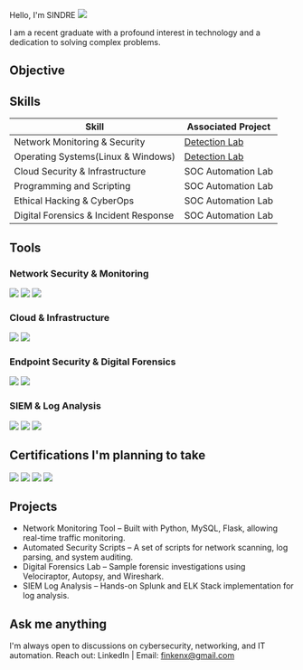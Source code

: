 Hello, I'm SINDRE
<a href="https://www.linkedin.com/in/sindre-aasnes-a9669a23a/">
<img src="https://img.shields.io/badge/-LinkedIn-0072b1?&style=for-the-badge&logo=linkedin&logoColor=white" />
</a>


I am a recent graduate with a profound interest in technology and a dedication to solving complex problems.

## Objective



## Skills
| Skill                                         | Associated Project         |
|-----------------------------------------------|----------------------------|
| Network Monitoring & Security          | <a href="https://google.com">Detection Lab</a>|
| Operating Systems(Linux & Windows) | <a href="https://google.com">Detection Lab</a>|
| Cloud Security & Infrastructure         | SOC Automation Lab|
| Programming and Scripting      | SOC Automation Lab|
| Ethical Hacking & CyberOps                 | SOC Automation Lab|
| Digital Forensics & Incident Response | SOC Automation Lab|

## Tools
### Network Security & Monitoring
<div> <img src="https://img.shields.io/badge/-Wireshark-1679A7?&style=for-the-badge&logo=Wireshark&logoColor=white" /> 
  <img src="https://img.shields.io/badge/-Suricata-EF3B2D?&style=for-the-badge&logo=Suricata&logoColor=white" /> 
  <img src="https://img.shields.io/badge/-Zeek-777BB4?&style=for-the-badge&logo=Zeek&logoColor=white" /> 
</div>

### Cloud & Infrastructure
<div> <img src="https://img.shields.io/badge/-Microsoft_Azure-0089D6?&style=for-the-badge&logo=Microsoft-Azure&logoColor=white" /> 
  <img src="https://img.shields.io/badge/-AWS-FF9900?&style=for-the-badge&logo=Amazon-AWS&logoColor=white" /> 
</div>

### Endpoint Security & Digital Forensics
<div> <img src="https://img.shields.io/badge/-Microsoft_Defender_for_Endpoint-00A4EF?&style=for-the-badge&logo=Microsoft&logoColor=white" />  
  <img src="https://img.shields.io/badge/-Autopsy-000000?&style=for-the-badge&logo=Autopsy&logoColor=white" /> 
</div>

### SIEM & Log Analysis
<div> <img src="https://img.shields.io/badge/-Splunk-000000?&style=for-the-badge&logo=Splunk&logoColor=white" /> 
  <img src="https://img.shields.io/badge/-ELK_Stack-005571?&style=for-the-badge&logo=Elastic&logoColor=white" /> 
  <img src="https://img.shields.io/badge/-Microsoft_Sentinel-0078D4?&style=for-the-badge&logo=Microsoft&logoColor=white" /> 
</div>

##  Certifications I'm planning to take
<div> <img src="https://img.shields.io/badge/-Security%2B-FF0000?&style=for-the-badge&logo=CompTIA&logoColor=white" /> 
  <img src="https://img.shields.io/badge/-Network%2B-007ACC?&style=for-the-badge&logo=CompTIA&logoColor=white" /> 
  <img src="https://img.shields.io/badge/-Azure_Fundamentals-0089D6?&style=for-the-badge&logo=Microsoft-Azure&logoColor=white" /> 
  <img src="https://img.shields.io/badge/-AWS_Cloud_Practitioner-FF9900?&style=for-the-badge&logo=Amazon-AWS&logoColor=white" /> 
</div>

## Projects
- Network Monitoring Tool – Built with Python, MySQL, Flask, allowing real-time traffic monitoring.
- Automated Security Scripts – A set of scripts for network scanning, log parsing, and system auditing.
- Digital Forensics Lab – Sample forensic investigations using Velociraptor, Autopsy, and Wireshark.
- SIEM Log Analysis – Hands-on Splunk and ELK Stack implementation for log analysis.

## Ask me anything
 I'm always open to discussions on cybersecurity, networking, and IT automation.
Reach out: LinkedIn | Email: finkenx@gmail.com
